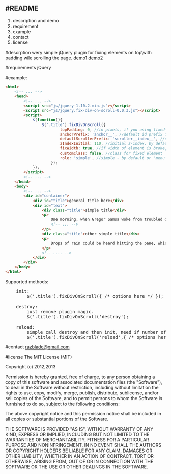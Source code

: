 ﻿#README 
----------------
1. description and demo
2. requirement
3. example
4. contact
5. license

#descrption
wery simple jQuery plugin for fixing elements on top\with padding wile scrolling the page.
<a href='http://git.rzrbld.ru/demo/demo1.html'>demo1</a>
<a href='http://git.rzrbld.ru/demo/demo2.html'>demo2</a>

#requirements
jQuery

#example:
```html
<html>
    <!-- ... -->
    <head>
        <!-- ... -->
        <script src="js/jquery-1.10.2.min.js"></script>
        <script src="js/jquery.fix-div-on-scroll-0.0.3.js"></script>
        <script>
            $(function(){
                $('.title').fixDivOnScroll({
                        topPadding: 0, //in pixels, if you using fixed-to-top nav-bar or somthing like that
                        anchorPrefix: 'anchor__', //default id prefix for anchor id
                        defaultScrollerPrefix: 'scroller__index__', //default pattern for div id, only if div doesn't have an id
                        zIndexInitial: 110, //initial z-index, by default set 100
                        fixWidth: true, //if width of element is broke, try set to false
                        customClass: false, //class for fixed element
                        role: 'simple', //simple - by default or 'menu' - for menue-like 
                    });
            });
        </script>
        <!-- ... -->
    </head>
    <body>
        <!-- ... -->
        <div id="container">
            <div id="title">general title here</div>
            <div id="text">
                <div class="title">simple title</div>
                <p>
                    One morning, when Gregor Samsa woke from troubled dreams, he found himself transformed in his bed into a horrible vermin. He lay on his armour-like back, and if he lifted his head a 
                    <!-- ... -->
                </p>
                <div class="title">other simple title</div>
                <p>
                    Drops of rain could be heard hitting the pane, which made him feel quite sad. "How about if I sleep a little bit longer and forget all this nonsense
                </p>
                <!-- .... -->
            </div>
        </div>
    </body>
</html>
```
Supported methods:
<pre>
    init:
        $('.title').fixDivOnScroll({ /* options here */ });

    destroy:
        just remove plugin magic.
        $('.title').fixDivOnScroll('destroy');

    reload:
        simple call destroy and then init, need if number of titles dunamicly changes
        $('.title').fixDivOnScroll('reload',{ /* options here */ })
</pre>

#contact
razblade@gmail.com

#license
The MIT License (MIT)

Copyright (c) 2012,2013

Permission is hereby granted, free of charge, to any person obtaining a copy
of this software and associated documentation files (the "Software"), to deal
in the Software without restriction, including without limitation the rights
to use, copy, modify, merge, publish, distribute, sublicense, and/or sell
copies of the Software, and to permit persons to whom the Software is
furnished to do so, subject to the following conditions:

The above copyright notice and this permission notice shall be included in
all copies or substantial portions of the Software.

THE SOFTWARE IS PROVIDED "AS IS", WITHOUT WARRANTY OF ANY KIND, EXPRESS OR
IMPLIED, INCLUDING BUT NOT LIMITED TO THE WARRANTIES OF MERCHANTABILITY,
FITNESS FOR A PARTICULAR PURPOSE AND NONINFRINGEMENT. IN NO EVENT SHALL THE
AUTHORS OR COPYRIGHT HOLDERS BE LIABLE FOR ANY CLAIM, DAMAGES OR OTHER
LIABILITY, WHETHER IN AN ACTION OF CONTRACT, TORT OR OTHERWISE, ARISING FROM,
OUT OF OR IN CONNECTION WITH THE SOFTWARE OR THE USE OR OTHER DEALINGS IN
THE SOFTWARE.


